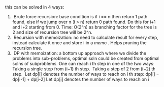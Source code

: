 this can be solved in 4 ways:
​
1.  Brute force recursion: base condition is if i == n then return 1 path found, else if we jump over n (i > n) return 0 path found. Do this for i+1 and i+2 starting from 0. Time: O(2^n) as branching factor for the tree is 2 and size of recursion tree will be 2^n.
​
2.  Recursion with memoization: no need to calculate result for every step, instead calculate it once and store i in a *memo* . Helps pruning the recursion tree.
​
3.  DP with memoization: a bottom up approach where we divide the problems into sub-problems, optimal soln could be created from optimal solns of subproblems.
One can reach i th step in one of the two ways:
​
Taking a single step from (i−1) th step.
​
Taking a step of 2 from (i−2) th step.
​
Let dp[i] denotes the number of ways to reach on i th step:
dp[i] = dp[i-1] + dp[i-2]
Let dp[i] denotes the number of ways to reach on i